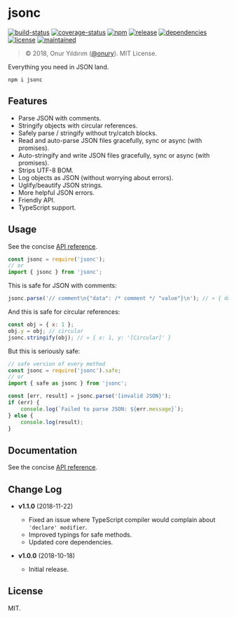 # jsonc

[![build-status](https://img.shields.io/travis/onury/jsonc.svg?branch=master&style=flat-square)](https://travis-ci.org/onury/jsonc)
[![coverage-status](https://img.shields.io/coveralls/github/onury/jsonc/master.svg?style=flat-square)](https://coveralls.io/github/onury/jsonc?branch=master)
[![npm](http://img.shields.io/npm/v/jsonc.svg?style=flat-square)](https://www.npmjs.com/package/jsonc)
[![release](https://img.shields.io/github/release/onury/jsonc.svg?style=flat-square)](https://github.com/onury/jsonc)
[![dependencies](https://david-dm.org/onury/jsonc.svg?style=flat-square)](https://david-dm.org/onury/jsonc)
[![license](http://img.shields.io/npm/l/jsonc.svg?style=flat-square)](https://github.com/onury/jsonc/blob/master/LICENSE)
[![maintained](https://img.shields.io/maintenance/yes/2018.svg?style=flat-square)](https://github.com/onury/jsonc/graphs/punch-card)  

> © 2018, Onur Yıldırım ([@onury](https://github.com/onury)). MIT License.

Everything you need in JSON land.

`npm i jsonc`

## Features

- Parse JSON with comments.
- Stringify objects with circular references.
- Safely parse / stringify without try/catch blocks.
- Read and auto-parse JSON files gracefully, sync or async (with promises).
- Auto-stringify and write JSON files gracefully, sync or async (with promises).
- Strips UTF-8 BOM.
- Log objects as JSON (without worrying about errors).
- Uglify/beautify JSON strings.
- More helpful JSON errors.
- Friendly API.
- TypeScript support.

## Usage

See the concise [API reference][docs-api].

```js
const jsonc = require('jsonc');
// or
import { jsonc } from 'jsonc';
```

This is safe for JSON with comments:
```js
jsonc.parse('// comment\n{"data": /* comment */ "value"}\n'); // » { data: 'value' }
```

And this is safe for circular references:
```js
const obj = { x: 1 };
obj.y = obj; // circular
jsonc.stringify(obj); // » { x: 1, y: '[Circular]' }
```

But this is seriously safe:
```js
// safe version of every method
const jsonc = require('jsonc').safe;
// or
import { safe as jsonc } from 'jsonc';

const [err, result] = jsonc.parse('[invalid JSON}');
if (err) {
    console.log(`Failed to parse JSON: ${err.message}`);
} else {
    console.log(result);
}
```

## Documentation

See the concise [API reference][docs-api].

## Change Log

- **v1.1.0** (2018-11-22)
    + Fixed an issue where TypeScript compiler would complain about `'declare' modifier`.
    + Improved typings for safe methods.
    + Updated core dependencies.


- **v1.0.0** (2018-10-18)
    + Initial release.


## License
MIT.


[docs-api]:https://onury.io/jsonc/api
[strip-json-comments]:https://github.com/sindresorhus/strip-json-comments
[json-stringify-safe]:https://github.com/isaacs/json-stringify-safe
[parse-json]:https://github.com/sindresorhus/parse-json
[fs-extra]:https://www.npmjs.com/package/fs-extra
